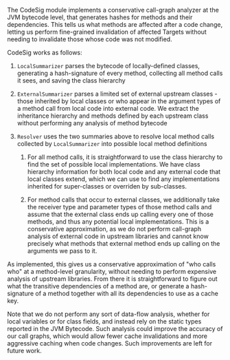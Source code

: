 The CodeSig module implements a conservative call-graph analyzer at the JVM
bytecode level, that generates hashes for methods and their dependencies. This
tells us what methods are affected after a code change, letting us perform
fine-grained invalidation of affected Targets without needing to invalidate
those whose code was not modified.

CodeSig works as follows:

1. `LocalSummarizer` parses the bytecode of locally-defined classes, generating
   a hash-signature of every method, collecting all method calls it sees, and
   saving the class hierarchy

2. `ExternalSummarizer` parses a limited set of external upstream classes -
   those inherited by local classes or who appear in the argument types of a
   method call from local code into external code. We extract the
   inheritance hierarchy and methods defined by each upstream class without
   performing any analysis of method bytecode

3. `Resolver` uses the two summaries above to resolve local method calls
   collected by `LocalSummarizer` into possible local method definitions

    1. For all method calls, it is straightforward to use the class hierarchy to
       find the set of possible local implementations. We have class
       hierarchy information for both local code and any external code that
       local classes extend, which we can use to find any implementations
       inherited for super-classes or overriden by sub-classes.

    2. For method calls that occur to external classes, we additionally take
       the receiver type and parameter types of those method calls and assume 
       that the external class ends up calling every one of those methods, and 
       thus any potential local implementations. This is a conservative 
       approximation, as we do not perform call-graph analysis of external code 
       in upstream libraries and cannot know precisely what methods that 
       external method ends up calling on the arguments we pass to it.

As implemented, this gives us a conservative approximation of "who calls who"
at a method-level granularity, without needing to perform expensive analysis of
upstream libraries. From there it is straightforward to figure out what the 
transitive dependencies of a method are, or generate a hash-signature of a 
method together with all its dependencies to use as a cache key.

Note that we do not perform any sort of data-flow analysis, whether for local
variables or for class fields, and instead rely on the static types reported in
the JVM Bytecode. Such analysis could improve the accuracy of our call graphs,
which would allow fewer cache invalidations and more aggressive caching when
code changes. Such improvements are left for future work.



